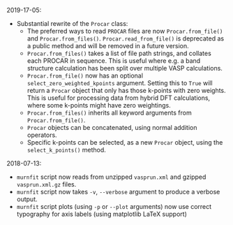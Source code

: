 2019-17-05:
- Substantial rewrite of the `Procar` class:
    - The preferred ways to read `PROCAR` files are now `Procar.from_file()` and `Procar.from_files()`. `Procar.read_from_file()` is deprecated as a public method and will be removed in a future version. 
    - `Procar.from_files()` takes a list of file path strings, and collates each PROCAR in sequence. This is useful where e.g. a band structure calculation has been split over multiple VASP calculations.
    - `Procar.from_file()` now has an optional `select_zero_weighted_kpoints` argument. Setting this to `True` will return a `Procar` object that only has those k-points with zero weights. This is useful for processing data from hybrid DFT calculations, where some k-points might have zero weightings.
    - `Procar.from_files()` inherits all keyword arguments  from `Procar.from_file()`.
    - `Procar` objects can be concatenated, using normal addition operators.
    - Specific k-points can be selected, as a new `Procar` object, using the `select_k_points()` method.

2018-07-13:
- `murnfit` script now reads from unzipped `vasprun.xml` and gzipped `vasprun.xml.gz` files.
- `murnfit` script now takes `-v`, `--verbose` argument to produce a verbose output.
- `murnfit` script plots (using `-p` or `--plot` arguments) now use correct typography for axis labels (using matplotlib LaTeX support)
